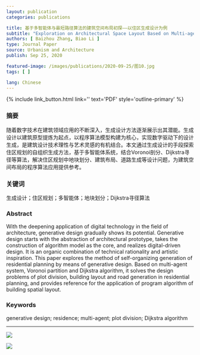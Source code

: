 ```yaml
---
layout: publication
categories: publications

title: 基于多智能体与最短路径算法的建筑空间布局初探——以住区生成设计为例
subtitle: "Exploration on Architectural Space Layout Based on Multi-agent and Dijkstra Algorithm: A Case of the Residence Generative Design"
authors: [ Baizhou Zhang, Biao Li ]
type: Journal Paper
source: Urbanism and Architecture
publish: Sep 25, 2020

featured-image: /images/publications/2020-09-25/图10.jpg
tags: [ ]

lang: Chinese
---
```


{% include link_button.html link='' text='PDF' style='outline-primary' %}

### 摘要

随着数字技术在建筑领域应用的不断深入，生成设计方法逐渐展示出其潜能。生成设计以建筑原型提炼为起点，以程序算法模型构建为核心，实现数字驱动下的设计生成，是建筑设计技术理性与艺术灵感的有机结合。本文通过生成设计的手段探索住区规划的自组织生成方法，基于多智能体系统，结合Voronoi剖分、Dijkstra寻径等算法，解决住区规划中地块划分、建筑布局、道路生成等设计问题，为建筑空间布局的程序算法应用提供参考。

### 关键词

生成设计；住区规划；多智能体；地块划分；Dijkstra寻径算法

### Abstract

With the deepening application of digital technology in the field of architecture, generative design gradually shows its
potential. Generative design starts with the abstraction of architectural prototype, takes the construction of algorithm
model as the core, and realizes digital-driven design. It is an organic combination of technical rationality and
artistic inspiration. This paper explores the method of self-organizing generation of residential planning by means of
generative design. Based on multi-agent system, Voronoi partition and Dijkstra algorithm, it solves the design problems
of plot division, building layout and road generation in residential planning, and provides reference for the
application of program algorithm of building spatial layout.

### Keywords

generative design; residence; multi-agent; plot division; Dijkstra algorithm

---

![](https://archialgo-com-sources.oss-cn-hangzhou.aliyuncs.com/images/2020-09-25-mas-dijkstra-residential-union.jpg)

![](https://archialgo-com-sources.oss-cn-hangzhou.aliyuncs.com/images/2020-09-25-mas-dijkstra-residential-fig10.jpg)